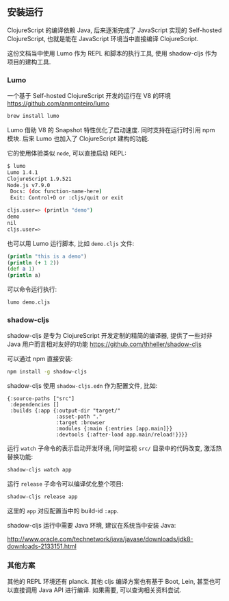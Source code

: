 
安装运行
----

ClojureScript 的编译依赖 Java, 后来逐渐完成了 JavaScript 实现的 Self-hosted ClojureScript, 也就是能在 JavaScript 环境当中直接编译 ClojureScript.

这份文档当中使用 Lumo 作为 REPL 和脚本的执行工具, 使用 shadow-cljs 作为项目的建构工具.

### Lumo

一个基于 Self-hosted ClojureScript 开发的运行在 V8 的环境 https://github.com/anmonteiro/lumo

```bash
brew install lumo
```

Lumo 借助 V8 的 Snapshot 特性优化了启动速度. 同时支持在运行时引用 npm 模块. 后来 Lumo 也加入了 ClojureScript 建构的功能.

它的使用体验类似 `node`, 可以直接启动 REPL:

```bash
$ lumo
Lumo 1.4.1
ClojureScript 1.9.521
Node.js v7.9.0
 Docs: (doc function-name-here)
 Exit: Control+D or :cljs/quit or exit

cljs.user=> (println "demo")
demo
nil
cljs.user=>
```

也可以用 Lumo 运行脚本, 比如 `demo.cljs` 文件:

```clojure
(println "this is a demo")
(println (+ 1 2))
(def a 1)
(println a)
```

可以命令运行执行:

```bash
lumo demo.cljs
```

### shadow-cljs

shadow-cljs 是专为 ClojureScript 开发定制的精简的编译器, 提供了一些对非 Java 用户而言相对友好的功能 https://github.com/thheller/shadow-cljs

可以通过 npm 直接安装:

```bash
npm install -g shadow-cljs
```

shadow-cljs 使用 `shadow-cljs.edn` 作为配置文件, 比如:

```edn
{:source-paths ["src"]
 :dependencies []
 :builds {:app {:output-dir "target/"
                :asset-path "."
                :target :browser
                :modules {:main {:entries [app.main]}}
                :devtools {:after-load app.main/reload!}}}}
```

运行 `watch` 子命令的表示启动开发环境, 同时监视 `src/` 目录中的代码改变, 激活热替换功能:

```bash
shadow-cljs watch app
```

运行 `release` 子命令可以编译优化整个项目:

```bash
shadow-cljs release app
```

这里的 `app` 对应配置当中的 build-id `:app`.

shadow-cljs 运行中需要 Java 环境, 建议在系统当中安装 Java:

http://www.oracle.com/technetwork/java/javase/downloads/jdk8-downloads-2133151.html

### 其他方案

其他的 REPL 环境还有 planck. 其他 cljs 编译方案也有基于 Boot, Lein, 甚至也可以直接调用 Java API 进行编译.
如果需要, 可以查询相关资料尝试.

